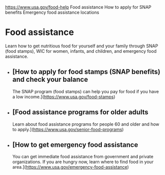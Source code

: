 

https://www.usa.gov/food-help
Food assistance
How to apply for SNAP benefits
Emergency food assistance locations

Food assistance
===============

Learn how to get nutritious food for yourself and your family through SNAP (food stamps), WIC for women, infants, and children, and emergency food assistance.

* [How to apply for food stamps (SNAP benefits) and check your balance
  -------------------------------------------------------------------

  The SNAP program (food stamps) can help you pay for food if you have a low income.](https://www.usa.gov/food-stamps)
* [Food assistance programs for older adults
  -----------------------------------------

  Learn about food assistance programs for people 60 and older and how to apply.](https://www.usa.gov/senior-food-programs)
* [How to get emergency food assistance
  ------------------------------------

  You can get immediate food assistance from government and private organizations. If you are hungry now, learn where to find food in your area.](https://www.usa.gov/emergency-food-assistance)
